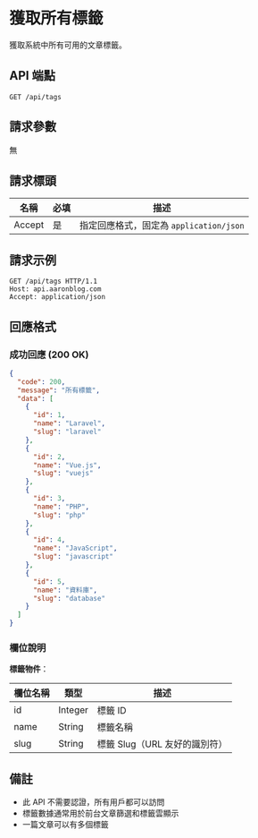 # 獲取所有標籤

獲取系統中所有可用的文章標籤。

## API 端點

```
GET /api/tags
```

## 請求參數

無

## 請求標頭

| 名稱          | 必填 | 描述                                  |
|---------------|------|---------------------------------------|
| Accept        | 是   | 指定回應格式，固定為 `application/json` |

## 請求示例

```http
GET /api/tags HTTP/1.1
Host: api.aaronblog.com
Accept: application/json
```

## 回應格式

### 成功回應 (200 OK)

```json
{
  "code": 200,
  "message": "所有標籤",
  "data": [
    {
      "id": 1,
      "name": "Laravel",
      "slug": "laravel"
    },
    {
      "id": 2,
      "name": "Vue.js",
      "slug": "vuejs"
    },
    {
      "id": 3,
      "name": "PHP",
      "slug": "php"
    },
    {
      "id": 4,
      "name": "JavaScript",
      "slug": "javascript"
    },
    {
      "id": 5,
      "name": "資料庫",
      "slug": "database"
    }
  ]
}
```

### 欄位說明

**標籤物件**：

| 欄位名稱 | 類型 | 描述 |
|----------|------|------|
| id | Integer | 標籤 ID |
| name | String | 標籤名稱 |
| slug | String | 標籤 Slug（URL 友好的識別符） |

## 備註

- 此 API 不需要認證，所有用戶都可以訪問
- 標籤數據通常用於前台文章篩選和標籤雲顯示
- 一篇文章可以有多個標籤 